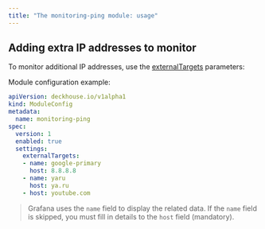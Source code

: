 ```yaml
---
title: "The monitoring-ping module: usage"
---
```


## Adding extra IP addresses to monitor

To monitor additional IP addresses, use the [externalTargets](configuration.html#parameters-externaltargets) parameters:

Module configuration example:

```yaml
apiVersion: deckhouse.io/v1alpha1
kind: ModuleConfig
metadata:
  name: monitoring-ping
spec:
  version: 1
  enabled: true
  settings:
    externalTargets:
    - name: google-primary
      host: 8.8.8.8
    - name: yaru
      host: ya.ru
    - host: youtube.com
```

> Grafana uses the `name` field to display the related data. If the `name` field is skipped, you must fill in details to the `host` field (mandatory).
